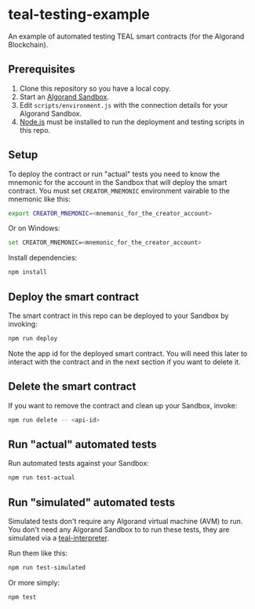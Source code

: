 # teal-testing-example

An example of automated testing TEAL smart contracts (for the Algorand Blockchain).

## Prerequisites

1. Clone this repository so you have a local copy.
2. Start an [Algorand Sandbox](https://github.com/algorand/sandbox).
3. Edit `scripts/environment.js` with the connection details for your Algorand Sandbox.
4. [Node.js](https://nodejs.org) must be installed to run the deployment and testing scripts in this repo. 

## Setup

To deploy the contract or run "actual" tests you need to know the mnemonic for the account in the Sandbox that will deploy the smart contract. You must set `CREATOR_MNEMONIC` environment vairable to the mnemonic like this:

```bash
export CREATOR_MNEMONIC=<mnemonic_for_the_creator_account>
```

Or on Windows:

```bash
set CREATOR_MNEMONIC=<mnemonic_for_the_creator_account>
```

Install dependencies:

```bash
npm install
```


## Deploy the smart contract

The smart contract in this repo can be deployed to your Sandbox by invoking:

```bash
npm run deploy
```

Note the app id for the deployed smart contract. You will need this later to interact with the contract and in the next section if you want to delete it.

## Delete the smart contract

If you want to remove the contract and clean up your Sandbox, invoke:

```bash
npm run delete -- <api-id>
```

## Run "actual" automated tests

Run automated tests against your Sandbox:

```bash
npm run test-actual
```

## Run "simulated" automated tests

Simulated tests don't require any Algorand virtual machine (AVM) to run. You don't need any Algorand Sandbox to to run these tests, they are simulated via a [teal-interpreter](https://www.npmjs.com/package/teal-interpreter).

Run them like this:

```bash
npm run test-simulated
```

Or more simply:

```bash
npm test
```
